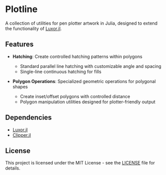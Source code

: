 # Plotline

A collection of utilities for pen plotter artwork in Julia, designed to extend the functionality of [Luxor.jl](https://github.com/JuliaGraphics/Luxor.jl).

## Features

- **Hatching**: Create controlled hatching patterns within polygons
  - Standard parallel line hatching with customizable angle and spacing
  - Single-line continuous hatching for fills
  
- **Polygon Operations**: Specialized geometric operations for polygonal shapes
  - Create inset/offset polygons with controlled distance
  - Polygon manipulation utilities designed for plotter-friendly output

## Dependencies

- [Luxor.jl](https://github.com/JuliaGraphics/Luxor.jl)
- [Clipper.jl](https://github.com/JuliaGeometry/Clipper.jl)

## License

This project is licensed under the MIT License - see the [LICENSE](LICENSE) file for details.